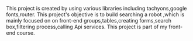 This project is created by using various libraries including tachyons,google fonts,router.
This project's objective is to build searching a robot ,which is mainly focused on on front-end groups,tables,creating forms,search box,filtering process,calling Api services. This project is part of my front-end course.
